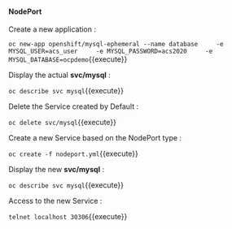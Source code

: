 #### NodePort


Create a new application :


`oc new-app openshift/mysql-ephemeral --name database     -e MYSQL_USER=acs_user     -e MYSQL_PASSWORD=acs2020     -e MYSQL_DATABASE=ocpdemo`{{execute}}

Display the actual **svc/mysql** :

`oc describe svc mysql`{{execute}}

Delete the Service created by Default :

`oc delete svc/mysql`{{execute}}


Create a new Service based on the NodePort type :

`oc create -f nodeport.yml`{{execute}}

Display the new **svc/mysql** :

`oc describe svc mysql`{{execute}}


Access to the new Service :

`telnet localhost 30306`{{execute}}

